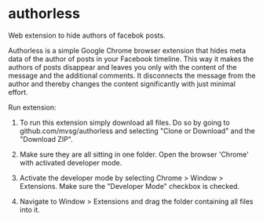 # authorless
Web extension to hide authors of facebok posts.

Authorless is a simple Google Chrome browser extension that hides meta data of the author of posts in your Facebook timeline. This way it makes the authors of posts disappear and leaves you only with the content of the message and the additional comments. It disconnects the message from the author and thereby changes the content significantly with just minimal effort.

Run extension:

1. To run this extension simply download all files. Do so by going to github.com/mvsg/authorless and selecting "Clone or Download" and the "Download ZIP".

2. Make sure they are all sitting in one folder. Open the browser 'Chrome' with activated developer mode.

3. Activate the developer mode by selecting Chrome > Window > Extensions. Make sure the "Developer Mode" checkbox is checked.

4. Navigate to Window > Extensions and drag the folder containing all files into it.
